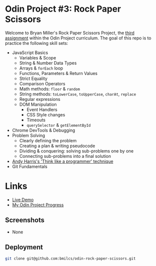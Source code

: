 # Odin Project #3: Rock Paper Scissors

Welcome to Bryan Miller's Rock Paper Scissors Project, the [third assignment](https://www.theodinproject.com/lessons/foundations-rock-paper-scissors) within the Odin Project curriculum. The goal of this repo is to practice the following skill sets:

- JavaScript Basics
  - Variables & Scope
  - String & Number Data Types
  - Arrays & `forEach` loop
  - Functions, Parameters & Return Values
  - Strict Equality
  - Comparison Operators
  - Math methods: `floor` & `random`
  - String methods: `toLowerCase`, `toUpperCase`, `charAt`, `replace`
  - Regular expressions
  - DOM Manipulation
    - Event Handlers
    - CSS Style changes
    - Timeouts
    - `querySelector` & `getElementById`
- Chrome DevTools & Debugging
- Problem Solving
  - Clearly defining the problem
  - Creating a plan & writing pseudocode
  - Dividing & conquering: solving sub-problems one by one
  - Connecting sub-problems into a final solution
- [Andy Harris's 'Think like a programmer' technique](https://www.youtube.com/watch?v=azcrPFhaY9k)
- Git Fundamentals

# Links

- [Live Demo](https://bmilcs.github.io/odin-rock-paper-scissors/)
- [My Odin Project Progress](https://github.com/bmilcs/op)

## Screenshots

- None

## Deployment

```sh
git clone git@github.com:bmilcs/odin-rock-paper-scissors.git
```
